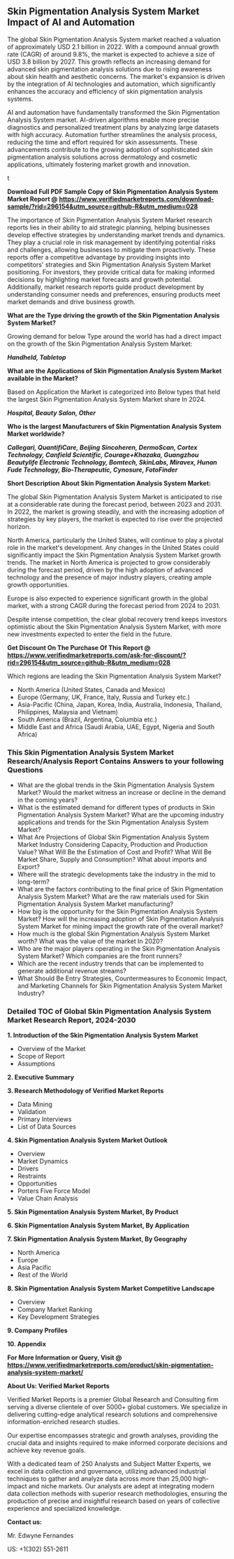 <h2>Skin Pigmentation Analysis System Market Impact of AI and Automation</h2><p>The global Skin Pigmentation Analysis System market reached a valuation of approximately USD 2.1 billion in 2022. With a compound annual growth rate (CAGR) of around 9.8%, the market is expected to achieve a size of USD 3.8 billion by 2027. This growth reflects an increasing demand for advanced skin pigmentation analysis solutions due to rising awareness about skin health and aesthetic concerns. The market's expansion is driven by the integration of AI technologies and automation, which significantly enhances the accuracy and efficiency of skin pigmentation analysis systems.</p><p>AI and automation have fundamentally transformed the Skin Pigmentation Analysis System market. AI-driven algorithms enable more precise diagnostics and personalized treatment plans by analyzing large datasets with high accuracy. Automation further streamlines the analysis process, reducing the time and effort required for skin assessments. These advancements contribute to the growing adoption of sophisticated skin pigmentation analysis solutions across dermatology and cosmetic applications, ultimately fostering market growth and innovation.</p>t</p><p id="" class=""><strong>Download Full PDF Sample Copy of Skin Pigmentation Analysis System Market Report @ <a href="https://www.verifiedmarketreports.com/download-sample/?rid=296154&utm_source=github-R&utm_medium=028" target="_blank">https://www.verifiedmarketreports.com/download-sample/?rid=296154&utm_source=github-R&utm_medium=028</a></strong></p><p>The importance of&nbsp;Skin Pigmentation Analysis System Market research reports lies in their ability to aid strategic planning, helping businesses develop effective strategies by understanding market trends and dynamics. They play a crucial role in risk management by identifying potential risks and challenges, allowing businesses to mitigate them proactively. These reports offer a competitive advantage by providing insights into competitors' strategies and Skin Pigmentation Analysis System Market positioning. For investors, they provide critical data for making informed decisions by highlighting market forecasts and growth potential. Additionally, market research reports guide product development by understanding consumer needs and preferences, ensuring products meet market demands and drive business growth.</p><p><strong>What are the&nbsp;Type driving the growth of the Skin Pigmentation Analysis System Market?</strong></p><p id="" class="">Growing demand for below Type around the world has had a direct impact on the growth of the Skin Pigmentation Analysis System Market:</p><em><strong>Handheld, Tabletop</strong></em></p><strong>What are the&nbsp;Applications&nbsp;of Skin Pigmentation Analysis System Market available in the Market?</strong></p><p id="" class="">Based on Application the Market is categorized into Below types that held the largest Skin Pigmentation Analysis System Market share In 2024.</p><em><strong>Hospital, Beauty Salon, Other</strong></em></p><strong>Who is the largest Manufacturers of Skin Pigmentation Analysis System Market worldwide?</strong></p><p><em><strong>Callegari, QuantifiCare, Beijing Sincoheren, DermoScan, Cortex Technology, Canfield Scientific, Courage+Khazaka, Guangzhou Beautylife Electronic Technology, Bomtech, SkinLabs, Miravex, Hunan Fude Technology, Bio-Therapeutic, Cynosure, FotoFinder</strong></em></p><p id="" class=""><strong>Short Description About Skin Pigmentation Analysis System Market:</strong></p><p>The global Skin Pigmentation Analysis System Market is anticipated to rise at a considerable rate during the forecast period, between 2023 and 2031. In 2022, the market is growing steadily, and with the increasing adoption of strategies by key players, the market is expected to rise over the projected horizon.</p><p>North America, particularly the United States, will continue to play a pivotal role in the market's development. Any changes in the United States could significantly impact the Skin Pigmentation Analysis System Market growth trends. The market in North America is projected to grow considerably during the forecast period, driven by the high adoption of advanced technology and the presence of major industry players, creating ample growth opportunities.</p><p>Europe is also expected to experience significant growth in the global market, with a strong CAGR during the forecast period from 2024 to 2031.</p><p>Despite intense competition, the clear global recovery trend keeps investors optimistic about the Skin Pigmentation Analysis System Market, with more new investments expected to enter the field in the future.</p><p id="" class=""><strong>Get Discount On The Purchase Of This Report @ <a href="https://www.verifiedmarketreports.com/ask-for-discount/?rid=296154&utm_source=github-R&utm_medium=028" target="_blank">https://www.verifiedmarketreports.com/ask-for-discount/?rid=296154&utm_source=github-R&utm_medium=028</a></strong></p>Which regions are leading the Skin Pigmentation Analysis System Market?</p><ul><li>North America (United States, Canada and Mexico)</li><li>Europe (Germany, UK, France, Italy, Russia and Turkey etc.)</li><li>Asia-Pacific (China, Japan, Korea, India, Australia, Indonesia, Thailand, Philippines, Malaysia and Vietnam)</li><li>South America (Brazil, Argentina, Columbia etc.)</li><li>Middle East and Africa (Saudi Arabia, UAE, Egypt, Nigeria and South Africa)</li></ul><h3 id="" class="">This Skin Pigmentation Analysis System Market Research/Analysis Report Contains Answers to your following Questions</h3><ul><li>What are the global trends in the Skin Pigmentation Analysis System Market? Would the market witness an increase or decline in the demand in the coming years?</li><li>What is the estimated demand for different types of products in Skin Pigmentation Analysis System Market? What are the upcoming industry applications and trends for the Skin Pigmentation Analysis System Market?</li><li>What Are Projections of Global Skin Pigmentation Analysis System Market Industry Considering Capacity, Production and Production Value? What Will Be the Estimation of Cost and Profit? What Will Be Market Share, Supply and Consumption? What about imports and Export?</li><li>Where will the strategic developments take the industry in the mid to long-term?</li><li>What are the factors contributing to the final price of Skin Pigmentation Analysis System Market? What are the raw materials used for Skin Pigmentation Analysis System Market manufacturing?</li><li>How big is the opportunity for the Skin Pigmentation Analysis System Market? How will the increasing adoption of Skin Pigmentation Analysis System Market for mining impact the growth rate of the overall market?</li><li>How much is the global Skin Pigmentation Analysis System Market worth? What was the value of the market In 2020?</li><li>Who are the major players operating in the Skin Pigmentation Analysis System Market? Which companies are the front runners?</li><li>Which are the recent industry trends that can be implemented to generate additional revenue streams?</li><li>What Should Be Entry Strategies, Countermeasures to Economic Impact, and Marketing Channels for Skin Pigmentation Analysis System Market Industry?</li></ul><h3 id="" class="">Detailed TOC of Global Skin Pigmentation Analysis System Market Research Report, 2024-2030</h3><p id="" class=""><strong>1. Introduction of the Skin Pigmentation Analysis System Market</strong></p><ul><li>Overview of the Market</li><li>Scope of Report</li><li>Assumptions</li></ul><p id="" class=""><strong>2. Executive Summary</strong></p><p id="" class=""><strong>3. Research Methodology of Verified Market Reports</strong></p><ul><li>Data Mining</li><li>Validation</li><li>Primary Interviews</li><li>List of Data Sources</li></ul><p id="" class=""><strong>4. Skin Pigmentation Analysis System Market Outlook</strong></p><ul><li>Overview</li><li>Market Dynamics</li><li>Drivers</li><li>Restraints</li><li>Opportunities</li><li>Porters Five Force Model</li><li>Value Chain Analysis</li></ul><p id="" class=""><strong>5. Skin Pigmentation Analysis System Market, By Product</strong></p><p id="" class=""><strong>6. Skin Pigmentation Analysis System Market, By Application</strong></p><p id="" class=""><strong>7. Skin Pigmentation Analysis System Market, By Geography</strong></p><ul><li>North America</li><li>Europe</li><li>Asia Pacific</li><li>Rest of the World</li></ul><p id="" class=""><strong>8. Skin Pigmentation Analysis System Market Competitive Landscape</strong></p><ul><li>Overview</li><li>Company Market Ranking</li><li>Key Development Strategies</li></ul><p id="" class=""><strong>9. Company Profiles</strong></p><p id="" class=""><strong>10. Appendix</strong></p><p id="" class=""><strong>For More Information or Query, Visit @ <a href="https://www.verifiedmarketreports.com/product/skin-pigmentation-analysis-system-market/" target="_blank">https://www.verifiedmarketreports.com/product/skin-pigmentation-analysis-system-market/</a></strong></p><p id="" class=""><strong>About Us: Verified Market Reports</strong></p><p id="" class="">Verified Market Reports is a premier Global Research and Consulting firm serving a diverse clientele of over 5000+ global customers. We specialize in delivering cutting-edge analytical research solutions and comprehensive information-enriched research studies.</p><p id="" class="">Our expertise encompasses strategic and growth analyses, providing the crucial data and insights required to make informed corporate decisions and achieve key revenue goals.</p><p id="" class="">With a dedicated team of 250 Analysts and Subject Matter Experts, we excel in data collection and governance, utilizing advanced industrial techniques to gather and analyze data across more than 25,000 high-impact and niche markets. Our analysts are adept at integrating modern data collection methods with superior research methodologies, ensuring the production of precise and insightful research based on years of collective experience and specialized knowledge.</p><p id="" class=""><strong>Contact us:</strong></p><p id="" class="">Mr. Edwyne Fernandes</p><p id="" class="">US: +1(302) 551-2611</p>
